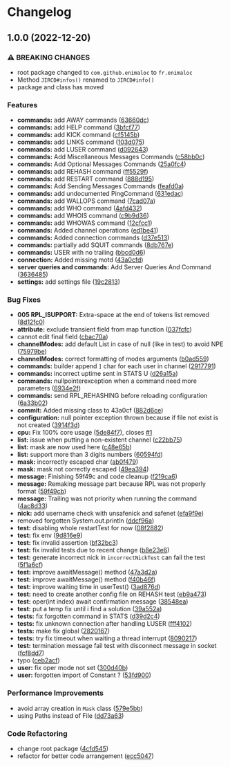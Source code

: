 # Changelog

## 1.0.0 (2022-12-20)


### ⚠ BREAKING CHANGES

* root package changed to `com.github.enimaloc` to `fr.enimaloc`
* Method `JIRCD#infos()` renamed to `JIRCD#info()`
* package and class has moved

### Features

* **commands:** add AWAY commands ([63660dc](https://www.github.com/enimaloc/jircd/commit/63660dcf6795770bda77ea7c5ce5133281a9f091))
* **commands:** add HELP command ([3bfcf77](https://www.github.com/enimaloc/jircd/commit/3bfcf770dda73f796ca94d59a7555728af821d6f))
* **commands:** add KICK command ([cf5145b](https://www.github.com/enimaloc/jircd/commit/cf5145b08475ebd257fad6e9b2fe39ccec105090))
* **commands:** add LINKS command ([103d075](https://www.github.com/enimaloc/jircd/commit/103d075b7f39423928a5dc70aa60e8908d2af79d))
* **commands:** add LUSER command ([d092643](https://www.github.com/enimaloc/jircd/commit/d0926439170703f35ed376f67b891391da297286))
* **commands:** Add Miscellaneous Messages Commands ([c58bb0c](https://www.github.com/enimaloc/jircd/commit/c58bb0c1fde1d16c240a81fb25cb27f27f50c8e9))
* **commands:** Add Optional Messages Commands ([25a0fc4](https://www.github.com/enimaloc/jircd/commit/25a0fc4de3c9cc08133e9d5943cdaf47de2be5b6))
* **commands:** add REHASH command ([ff5529f](https://www.github.com/enimaloc/jircd/commit/ff5529f2570f0f7767e1b207c1692cfd13226b60))
* **commands:** add RESTART command ([888d195](https://www.github.com/enimaloc/jircd/commit/888d1950283dac0e8d3fa884be2179c414334bbe))
* **commands:** Add Sending Messages Commands ([feafd0a](https://www.github.com/enimaloc/jircd/commit/feafd0a467cff85bfa04dd41342a6b66b5a666e6))
* **commands:** add undocumented PingCommand ([631edac](https://www.github.com/enimaloc/jircd/commit/631edac5cfad32d0bd60d623bd834a7973d4c132))
* **commands:** add WALLOPS command ([7cad07a](https://www.github.com/enimaloc/jircd/commit/7cad07ab0d2810a831371cc8a8e62b44b52cef48))
* **commands:** add WHO command ([4afd432](https://www.github.com/enimaloc/jircd/commit/4afd4321fa5940632bac2faa81f7a2f37dfc78e5))
* **commands:** add WHOIS command ([c9b9d36](https://www.github.com/enimaloc/jircd/commit/c9b9d36496b2d4c335c0ce05d1cdd3d7e11b0af0))
* **commands:** add WHOWAS command ([12cfcc1](https://www.github.com/enimaloc/jircd/commit/12cfcc1a51653eee13889421af7b59ab41e08f8e))
* **commands:** Added channel operations ([ed1be41](https://www.github.com/enimaloc/jircd/commit/ed1be41f01481f007ba83e352e58f1af84a13642))
* **commands:** Added connection commands ([d37e513](https://www.github.com/enimaloc/jircd/commit/d37e51341e1e9193b7c7343c3c19ce9f44c023bb))
* **commands:** partially add SQUIT commands ([8db767e](https://www.github.com/enimaloc/jircd/commit/8db767e9e7e5ca6e1b718d715306c224cc0fa7e8))
* **commands:** USER with no trailing ([bbcd0d6](https://www.github.com/enimaloc/jircd/commit/bbcd0d6ea994facb75d613584fc23f0457b0e1d6))
* **connection:** Added missing motd ([43a0cfd](https://www.github.com/enimaloc/jircd/commit/43a0cfd639f908ff8f81a5a720137ba42c5002ea))
* **server queries and commands:** Add Server Queries And Command ([3636485](https://www.github.com/enimaloc/jircd/commit/363648516b2323af0b3b952f3f558612328deb2a))
* **settings:** add settings file ([19c2813](https://www.github.com/enimaloc/jircd/commit/19c28136959126e99bf393f440d06d61233889c6))


### Bug Fixes

* **005 RPL_ISUPPORT:** Extra-space at the end of tokens list removed ([8d12fc0](https://www.github.com/enimaloc/jircd/commit/8d12fc06fbb05934e03cad8501545ceab49a4284))
* **attribute:** exclude transient field from map function ([037fcfc](https://www.github.com/enimaloc/jircd/commit/037fcfc9528e95991bec694c03130bca563b102e))
* cannot edit final field ([cbac70a](https://www.github.com/enimaloc/jircd/commit/cbac70acac39d10b6db4e6b917a507947ec737b8))
* **channelModes:** add default List in case of null (like in test) to avoid NPE ([75979be](https://www.github.com/enimaloc/jircd/commit/75979be22509b43dcf1f9409c5f4f3fcb2d8e698))
* **channelModes:** correct formatting of modes arguments ([b0ad559](https://www.github.com/enimaloc/jircd/commit/b0ad55961452a4ae3e13b2396e35401ac9d0abc1))
* **commands:** builder append `]` char for each user in channel ([2917791](https://www.github.com/enimaloc/jircd/commit/2917791e8737585afa992f76faca10d0478bfed4))
* **commands:** incorrect uptime sent in STATS U ([d26a15a](https://www.github.com/enimaloc/jircd/commit/d26a15a4f44ece8f5c70e916fc9008b75cf6718d))
* **commands:** nullpointerexception when a command need more parameters ([6934e2f](https://www.github.com/enimaloc/jircd/commit/6934e2f348a2e88be8ef36a41ccc5763e91adba1))
* **commands:** send RPL_REHASHING before reloading configuration ([6a33b02](https://www.github.com/enimaloc/jircd/commit/6a33b02a2434d63ec410de6a505b3ed7cfd0c2dd))
* **commit:** Added missing class to 43a0cf ([882d6ce](https://www.github.com/enimaloc/jircd/commit/882d6ceca4acc91460aa13fcecfffc527b24937d))
* **configuration:** null pointer exception thrown because if file not exist is not created ([3914f3d](https://www.github.com/enimaloc/jircd/commit/3914f3d080d5d1ebcfc3925f05004028166e6179))
* **cpu:** Fix 100% core usage ([5de84f7](https://www.github.com/enimaloc/jircd/commit/5de84f778221c093ccf52bd57633647f21d4164d)), closes [#1](https://www.github.com/enimaloc/jircd/issues/1)
* **list:** issue when putting a non-existent channel ([c22bb75](https://www.github.com/enimaloc/jircd/commit/c22bb75b74f875fd9449cdd7acab2ace7ca3b27d))
* **list:** mask are now used here ([c48e65b](https://www.github.com/enimaloc/jircd/commit/c48e65baf288edf153eac08082cfef92cdbb52cf))
* **list:** support more than 3 digits numbers ([60594fd](https://www.github.com/enimaloc/jircd/commit/60594fda03f8765f4795c7e3f6fcafb4a2e9a3c3))
* **mask:** incorrectly escaped char ([ab0f479](https://www.github.com/enimaloc/jircd/commit/ab0f4792c0272a5eb836577c101d3b423b57e73f))
* **mask:** mask not correctly escaped ([49ea394](https://www.github.com/enimaloc/jircd/commit/49ea394211990f85b1a223c26820c2bfaf6bfadb))
* **message:** Finishing 59f49c and code cleanup ([f219ca6](https://www.github.com/enimaloc/jircd/commit/f219ca65e637570e0fedbf6849c79f95a9c385d6))
* **message:** Remaking message part because RPL was not properly format ([59f49cb](https://www.github.com/enimaloc/jircd/commit/59f49cbf095c665286db3d0c74b9ede9c21c723e))
* **message:** Trailing was not priority when running the command ([4ac8d33](https://www.github.com/enimaloc/jircd/commit/4ac8d33902a801dd4bea2b21175b13a9e8fdc495))
* **nick:** add username check with unsafenick and safenet ([efa9f9e](https://www.github.com/enimaloc/jircd/commit/efa9f9efc578b4eae5aaa48d1c0e5ad4f249ec06))
* removed forgotten System.out.println ([ddcf96a](https://www.github.com/enimaloc/jircd/commit/ddcf96af92baf59a918ba78b09bf82293db2e52c))
* **test:** disabling whole restartTest for now ([08f2882](https://www.github.com/enimaloc/jircd/commit/08f2882b7a94e0cb4c514a5d9beefa4e12634468))
* **test:** fix env ([9d816e9](https://www.github.com/enimaloc/jircd/commit/9d816e99bc6d28ba6f036a6e223bed4e1e0e55a3))
* **test:** fix invalid assertion ([bf32bc3](https://www.github.com/enimaloc/jircd/commit/bf32bc339660aff7af0b9b19eb030923e109dcdf))
* **test:** fix invalid tests due to recent change ([b8e23e6](https://www.github.com/enimaloc/jircd/commit/b8e23e6490f1ee516e0acc519559732896cff27e))
* **test:** generate incorrect nick in `incorrectNickTest` can fail the test ([5f1a6cf](https://www.github.com/enimaloc/jircd/commit/5f1a6cfc29e0b22532de2b5c7d10e501581a79df))
* **test:** improve awaitMessage() method ([47a3d2a](https://www.github.com/enimaloc/jircd/commit/47a3d2aef7865316c1d035e8f3420fb36493cd91))
* **test:** improve awaitMessage() method ([f40b46f](https://www.github.com/enimaloc/jircd/commit/f40b46f482fbb027b4349bfa79a8b0894e768657))
* **test:** improve waiting time in userTest() ([3ad876d](https://www.github.com/enimaloc/jircd/commit/3ad876d1de2c1aa441c3f78be31f8b233a044aed))
* **test:** need to create another config file on REHASH test ([eb9a473](https://www.github.com/enimaloc/jircd/commit/eb9a4735c4b9b594ca3066668233b2cf576a9bd7))
* **test:** oper(int index) await confirmation message ([38548ea](https://www.github.com/enimaloc/jircd/commit/38548ea90b675e8cf1cc269febca4f19e434bbe0))
* **test:** put a temp fix until i find a solution ([39a552a](https://www.github.com/enimaloc/jircd/commit/39a552acf07093cdb52afc7a9232fbbfe26a6af1))
* **tests:** fix forgotten command in STATS ([d39d2c4](https://www.github.com/enimaloc/jircd/commit/d39d2c4db23d297a4b09006a4d9631e2956c31df))
* **tests:** fix unknown connection after handling LUSER ([fff4102](https://www.github.com/enimaloc/jircd/commit/fff410280a4fc97f37eae9476bc878e11fb343c0))
* **tests:** make fix global ([2820167](https://www.github.com/enimaloc/jircd/commit/2820167bb70f9de23d3758c22fe01a4b57f82ba6))
* **tests:** try fix timeout when waiting a thread interrupt ([8090217](https://www.github.com/enimaloc/jircd/commit/80902176d4377e5146f101aec8015ab1f77b0d37))
* **test:** termination message fail test with disconnect message in socket ([fcf8dd7](https://www.github.com/enimaloc/jircd/commit/fcf8dd7196eb0ecfd5b8108d092718b3e1bde836))
* typo ([ceb2acf](https://www.github.com/enimaloc/jircd/commit/ceb2acf8b91156c1bcf9146516878002c613cef1))
* **user:** fix oper mode not set ([300d40b](https://www.github.com/enimaloc/jircd/commit/300d40b8590977dde41aee245651034911871df9))
* **user:** forgotten import of Constant ? ([53fd900](https://www.github.com/enimaloc/jircd/commit/53fd900e68ac373aa9eb40cfdc493a4c34991f0a))


### Performance Improvements

* avoid array creation in `Mask` class ([579e5bb](https://www.github.com/enimaloc/jircd/commit/579e5bb6f9329a1dd7d91be8b2e197192183b6ee))
* using Paths instead of File ([dd73a63](https://www.github.com/enimaloc/jircd/commit/dd73a63b3e9a95782001dfad0ba5dd5aa28a33e0))


### Code Refactoring

* change root package ([4cfd545](https://www.github.com/enimaloc/jircd/commit/4cfd545cdf4e7f98bb23c059c5c00d48b6625f15))
* refactor for better code arrangement ([ecc5047](https://www.github.com/enimaloc/jircd/commit/ecc50475aa580e6b5aa26f3290c48d3d9431b89c))

